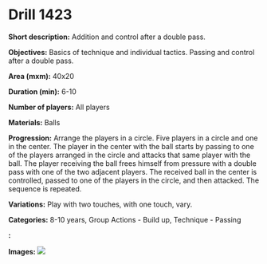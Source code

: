 # Drill 1423

**Short description:**
Addition and control after a double pass.

**Objectives:**
Basics of technique and individual tactics. Passing and control after a double pass.

**Area (mxm):**
40x20

**Duration (min):**
6-10

**Number of players:**
All players

**Materials:**
Balls

**Progression:**
Arrange the players in a circle. Five players in a circle and one in the center. The player in the center with the ball starts by passing to one of the players arranged in the circle and attacks that same player with the ball. The player receiving the ball frees himself from pressure with a double pass with one of the two adjacent players. The received ball in the center is controlled, passed to one of the players in the circle, and then attacked. The sequence is repeated.

**Variations:**
Play with two touches, with one touch, vary.

**Categories:**
8-10 years, Group Actions - Build up, Technique - Passing

**:**


**Images:**
![](https://www.coachingfutsal.com/\images\beff9eb2-189c-4c70-9808-0415ee8149d8_227.png)

